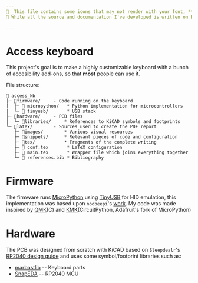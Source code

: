 ```yaml
---
 _This file contains some icons that may not render with your font, **dont worry!**_
 While all the source and documentation I've developed is written on English, the report is on Spanish to be presented at my University, I might translate it on the future

---
```


Access keyboard
===============
This project's goal is to make a highly customizable keyboard with a bunch of accesibility add-ons, so that **most** people can use it.

File structure:
```
📂 access_kb
├─ 📂firmware/     - Code running on the keyboard
|  ├─  micropython/   * Python implementation for microcontrollers
|  └─  tinyusb/       * USB stack
├─ 📂hardware/     - PCB files
|  └─ 📂libraries/     * References to KiCAD symbols and footprints 
└─ 📂latex/        - Sources used to create the PDF report
   ├─ 📂images/        * Various visual resources 
   ├─ 📂snippets/      * Relevant pieces of code and configuration
   ├─ 📂tex/           * Fragments of the complete writing
   ├─  conf.tex       * LaTeX configuration
   ├─  main.tex       * Wrapper file which joins everything together 
   └─  references.bib * Bibliography
```
Firmware
========
The firmware runs [MicroPython](https://micropython.org/) using [TinyUSB](https://docs.tinyusb.org/en/latest/) for HID emulation, this implementation was based upon `noobeepi`'s [work](https://github.com/noobee/micropython/tree/usb-hid). My code was made inspired by [QMK](https://github.com/qmk/qmk_firmware)(C) and [KMK](https://github.com/KMKfw/kmk_firmware)(CircuitPython, Adafruit's fork of MicroPython)

Hardware
========
The PCB was designed from scratch with KiCAD based on `Sleepdealr`'s [RP2040 design guide](https://github.com/Sleepdealr/RP2040-designguide) and uses some symbol/footprint libraries such as:
- [marbastlib](https://github.com/ebastler/marbastlib) -- Keyboard parts
- [SnapEDA](https://www.snapeda.com/parts/RP2040/Raspberry%20Pi/view-part/) -- RP2040 MCU

